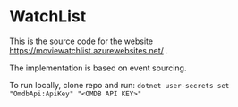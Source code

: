 # WatchList

This is the source code for the website https://moviewatchlist.azurewebsites.net/ .

The implementation is based on event sourcing.

To run locally, clone repo and run:
``dotnet user-secrets set "OmdbApi:ApiKey" "<OMDB API KEY>"``
